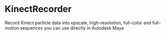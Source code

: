 KinectRecorder
==============

Record Kinect particle data into upscale, high-resolution, full-color and full-motion sequences you can use directly in Autodesk Maya